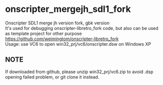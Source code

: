 # onscripter_mergejh_sdl1_fork
Onscripter SDL1 merge jh version fork, gbk version  
It's used for debugging onscripter-libretro_fork code, but also can be used as template project for other purpose   
https://github.com/weimingtom/onscripter-libretro_fork  
Usage: use VC6 to open win32_prj/vc6/onscripter.dsw on Windows XP  

## NOTE  
If downloaded from github, please unzip win32_prj/vc6.zip to avoid .dsp opening failed problem, or git clone it instead.    

